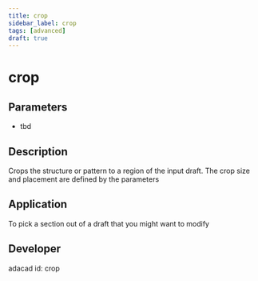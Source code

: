 ```yaml
---
title: crop
sidebar_label: crop
tags: [advanced]
draft: true
---
```

# crop
<!--![file](./img/crop.png)-->
## Parameters
- tbd
## Description
Crops the structure or pattern to a region of the input draft. The crop size and placement are defined by the parameters
## Application
To pick a section out of a draft that you might want to modify
## Developer
adacad id: crop
